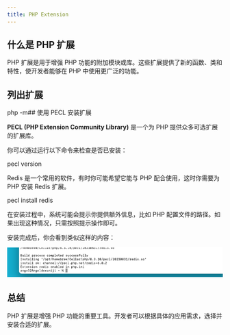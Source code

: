 ```yaml
---
title: PHP Extension
---
```


## 什么是 PHP 扩展

PHP 扩展是用于增强 PHP 功能的附加模块或库。这些扩展提供了新的函数、类和特性，使开发者能够在 PHP 中使用更广泛的功能。

## 列出扩展

php -m## 使用 PECL 安装扩展

**PECL (PHP Extension Community Library)** 是一个为 PHP 提供众多可选扩展的扩展库。

你可以通过运行以下命令来检查是否已安装：

pecl version

Redis 是一个常用的软件，有时你可能希望它能与 PHP 配合使用，这时你需要为 PHP 安装 Redis 扩展。

pecl install redis

在安装过程中，系统可能会提示你提供额外信息，比如 PHP 配置文件的路径。如果出现这种情况，只需按照提示操作即可。

安装完成后，你会看到类似这样的内容：

![](./images/04-PHP_Extension_1.png)

## 总结

PHP 扩展是增强 PHP 功能的重要工具。开发者可以根据具体的应用需求，选择并安装合适的扩展。
